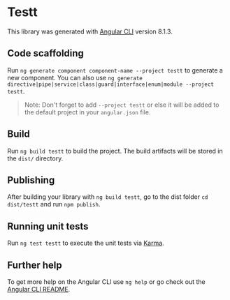 # Testt

This library was generated with [Angular CLI](https://github.com/angular/angular-cli) version 8.1.3.

## Code scaffolding

Run `ng generate component component-name --project testt` to generate a new component. You can also use `ng generate directive|pipe|service|class|guard|interface|enum|module --project testt`.
> Note: Don't forget to add `--project testt` or else it will be added to the default project in your `angular.json` file. 

## Build

Run `ng build testt` to build the project. The build artifacts will be stored in the `dist/` directory.

## Publishing

After building your library with `ng build testt`, go to the dist folder `cd dist/testt` and run `npm publish`.

## Running unit tests

Run `ng test testt` to execute the unit tests via [Karma](https://karma-runner.github.io).

## Further help

To get more help on the Angular CLI use `ng help` or go check out the [Angular CLI README](https://github.com/angular/angular-cli/blob/master/README.md).
